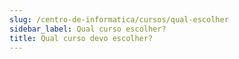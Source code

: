 ```yaml
---
slug: /centro-de-informatica/cursos/qual-escolher
sidebar_label: Qual curso escolher?
title: Qual curso devo escolher?
---
```

